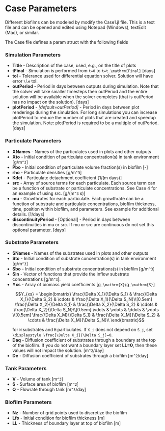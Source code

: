 # Case Parameters

Different biofilms can be modeled by modify the Case1.jl file.  This is a text file and can be opened and edited using Notepad (Windows), textEdit (Mac), or similar. 

The Case file defines a param struct with the following fields

### Simulation Parameters
- **Title** - Description of the case, used, e.g., on the title of plots 
- **tFinal** - Simulation is performed from ``t=0`` to ``t=t_\mathrm{Final}`` [days]
- **tol** - Tolerance used for differential equation solver.  Solution will have error ``\le`` tol.
- **outPeriod** - Period in days between outputs during simulation.  Note that the solver will take smaller timesteps then outPeriod and the entire solution will be available when the solver completes (that is outPeriod has no impact on the solution). [days]
- **plotPeriod** - *[default=outPeriod]* - Period in days between plot renderings during the simulation.  For long simulations you can increase plotPeriod to reduce the number of plots that are created and speedup the simulation. Note: plotPeriod is required to be a multiple of outPeriod. [days]

### Particulate Parameters
- **XNames** - Names of the particulates used in plots and other outputs
- **Xto** - Initial condition of particulate concentration(s) in tank environment [g/m``^3``]
- **Pbo** - Initial condition of particulate volume fraction(s) in biofilm [-]
- **rho** - Particulate densities [g/m``^3``]
- **Kdet** - Particulate detachment coefficient [1/(m days)]
- **src** - Array of source terms for each particulate.  Each source term can be a function of substrate or particulate concentrations.  See Case 4 for an example of using src. [g/(m``^3`` s)]
- **mu** - Growthrates for each particulate.  Each growthrate can be a function of substrate and particulate concentrations, biofilm thickness, time, position within biofilm, and parameters.  See example for additional details. [1/days]
- **discontinuityPeriod** - [Optional] - Period in days between discontinuities in mu or src.  If mu or src are continuous do not set this optional parameter. [days]

### Substrate Parameters
- **SNames** - Names of the substrates used in plots and other outputs
- **Sto** - Initial condition of substrate concentration(s) in tank environment [g/m``^3``]
- **Sbo** - Initial condition of substrate concentrations(s) in biofilm [g/m``^3``]
- **Sin** - Vector of functions that provide the inflow substrate concentrations [g/m``^3``].
- **Yxs** - Array of biomass yield coefficients [g``_\mathrm{X}``/g``_\mathrm{S}``]
  ```math
  Y_{xs} = \begin{bmatrix}
  \frac{\Delta X_1}{\Delta S_1} & \frac{\Delta X_1}{\Delta S_2} & \cdots & \frac{\Delta X_1}{\Delta S_N}\\[0.5em]
  \frac{\Delta X_2}{\Delta S_1} & \frac{\Delta X_2}{\Delta S_2} & \cdots & \frac{\Delta X_2}{\Delta S_N}\\[0.5em]
  \vdots & \vdots & \ddots & \vdots \\[0.5em]
  \frac{\Delta X_M}{\Delta S_1} & \frac{\Delta X_M}{\Delta S_2} & \cdots & \frac{\Delta X_M}{\Delta S_N}\\
  \end{bmatrix}
  ```
  for ``N`` substrates and ``M`` particulates.  If ``X_i`` does not depend on ``S_j``, set ``\displaystyle \frac{\Delta X_i}{\Delta S_j}=0``.
- **Daq** - Diffusion coefficient of substrates through a boundary at the top of the biofilm.  If you do not want a boundary layer set **LL=0**, then these values will not impact the solution. [m``^2``/day]
- **De** - Diffusion coefficient of substrates through a biofilm [m``^2``/day]

### Tank Parameters
- **V** - Volume of tank [m``^3``]
- **S** - Surface area of biofilm [m``^2``]
- **Q** - Flowrate through tank [m``^3``/day]

### Biofilm Parameters
- **Nz** - Number of grid points used to discretize the biofilm
- **Lfo** - Initial condition for biofilm thickness [m]
- **LL** - Thickness of boundary layer at top of biofilm [m]


